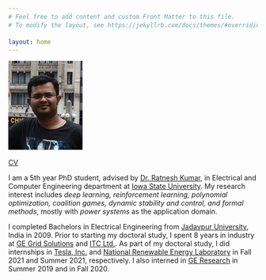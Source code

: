 ```yaml
---
# Feel free to add content and custom Front Matter to this file.
# To modify the layout, see https://jekyllrb.com/docs/themes/#overriding-theme-defaults

layout: home
---
```

![](mypic.png)  

[CV](CV.pdf)

I am a 5th year PhD student, advised by [Dr. Ratnesh Kumar](https://www.ece.iastate.edu/~rkumar/), in Electrical and Computer Engineering department at 
[Iowa State University](https://www.ece.iastate.edu/). My research interest includes *deep learning, reinforcement learning, polynomial optimization,
 coalition games, dynamic stability and control, and formal methods*, mostly with *power systems* as the application domain. 

I completed Bachelors in Electrical Engineering
 from [Jadavpur University](http://www.jaduniv.edu.in/), India in 2009. Prior to starting my doctoral study, I spent 8 years
in industry at [GE Grid Solutions](https://www.gegridsolutions.com/) and [ITC Ltd.](https://www.itcportal.com/). As part of my doctoral 
study, I did internships in [Tesla, Inc.](https://www.tesla.com/) and [National Renewable Energy Laboratory](https://www.nrel.gov/) in 
Fall 2021 and Summer 2021, respectively. I also interned in [GE Research](https://www.ge.com/research/) 
in Summer 2019 and in Fall 2020. 
